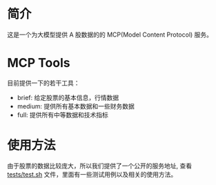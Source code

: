 # 简介

这是一个为大模型提供 A 股数据的的 MCP(Model Content Protocol) 服务。

# MCP Tools

目前提供一下的若干工具：

- brief: 给定股票的基本信息，行情数据
- medium: 提供所有基本数据和一些财务数据
- full: 提供所有中等数据和技术指标

# 使用方法

由于股票的数据比较庞大，所以我们提供了一个公开的服务地址, 查看 [tests/test.sh](tests/test.sh) 文件，里面有一些测试用例以及相关的使用方法。
